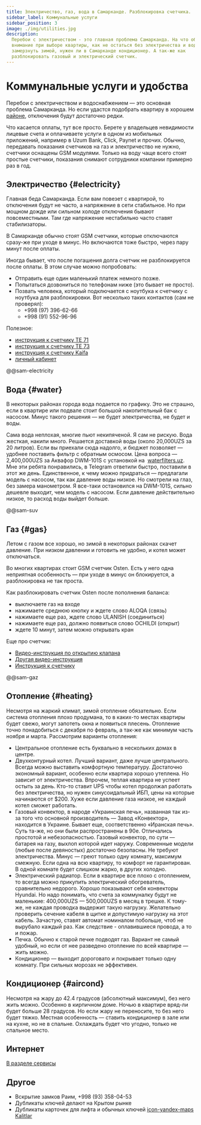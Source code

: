 ```yaml
---
title: Электричество, газ, вода в Самарканде. Разблокировка счетчика.
sidebar_label: Коммунальные услуги
sidebar_position: 3
image: ./img/utilities.jpg
description:
  Перебои с электричеством - это главная проблема Самарканда. На что обратить
  внимание при выборе квартиры, как не остаться без электричества и воды, как не
  замерзнуть зимой, нужен ли в Самарканде кондиционер. А так-же как
  разблокировать газовый и электрический счетчик.
---
```


# Коммунальные услуги и удобства

Перебои с электричеством и водоснабжением — это основная проблема Самарканда. Но
если удастся подобрать квартиру в хорошем [районе](./districts), отключения
будут достаточно редки.

Что касается оплаты, тут все просто. Берете у владельцев невидимости лицевые
счета и оплачиваете услуги в одном из мобильных приложений, например в Uzum
Bank, Click, Paynet и прочих. Обычно, передавать показания счетчиков на газ и
электричество не нужно, счетчики оснащены GSM модулями. Только на воду чаще
всего стоят простые счетчики, показания снимают сотрудники компании примерно раз
в год.

## Электричество {#electricity}

Главная беда Самарканда. Если вам повезет с квартирой, то отключения будут не
часто, а напряжение в сети стабильное. Но при мощном дожде или сильном холоде
отключения бывают повсеместными. Там где напряжение нестабильно часто ставят
стабилизаторы.

В Самарканде обычно стоят GSM счетчики, которые отключаются сразу-же при уходе в
минус. Но включаются тоже быстро, через пару минут после оплаты.

Иногда бывает, что после погашения долга счетчик не разблокируется после оплаты.
В этом случае можно попробовать:

- Отправить еще один маленький платеж немного позже.
- Попытаться дозвониться по телефонам ниже (это бывает не просто).
- Позвать человека, который подключается с ноутбука к счетчику с ноутбука для
  разблокировки. Вот несколько таких контактов (сам не проверял):
  - +998 (97) 396-62-66
  - +998 (91) 552-96-96

Полезное:

- [инструкция к счетчику TE 71](https://tashelectroapparat.uz/wp-content/uploads/2021/05/te71_manual_rus_v2021.1.pdf)
- [инструкция к счетчику TE 73](https://tashelectroapparat.uz/wp-content/uploads/2021/05/te73_manual_rus_v2020.2.pdf)
- [инструкция к счетчику Kaifa](https://het.uz/uploads/0138fd8c-bce2-622e-6a19-0d945d6974d3_media_.pdf)
- [личный кабинет](https://het.uz/ru/pages/view/personal_account)

@@sam-electricity

## Вода {#water}

В некоторых районах города вода подается по графику. Это не страшно, если в
квартире или подвале стоит большой накопительный бак с насосом. Минус такого
решения — не будет электричества, не будет и воды.

Сама вода неплохая, многие пьют некипяченой. Я сам не рискую. Вода жесткая,
накипи много. Решается доставкой воды (около 20,000UZS за 20 литров). Если вы
приехали сюда надолго, и бюджет позволяет — удобнее поставить фильтр с обратным
осмосом. Цена вопроса — 2,400,000UZS за Аквафор DWM-101S с установкой на&nbsp;
[waterfilters.uz](https://waterfilters.uz/). Мне эти ребята понравились, в
Telegram ответили быстро, поставили в этот же день. Единственное, к чему можно
придраться — предлагали модель с насосом, так как давление воды низкое. Но
смотрели на глаз, без замера манометром. Я все-таки остановился на DWM-101S,
сильно дешевле выходит, чем модель с насосом. Если давление действительно
низкое, то расход воды выйдет больше.

@@sam-suv

## Газ {#gas}

Летом с газом все хорошо, но зимой в некоторых районах скачет давление. При
низком давлении и готовить не удобно, и котел может отключаться.

Во многих квартирах стоит GSM счетчик Osten. Есть у него одна неприятная
особенность — при уходе в минус он блокируется, а разблокировка не так проста.

Как разблокировать счетчик Osten после пополнения баланса:

- выключаете газ на входе
- нажимаете среднюю кнопку и ждете слово ALOQA (связь)
- нажимаете еще раз, ждете слово ULANISH (соединиться)
- нажимаете еще раз, должно появиться слово OCHILDI (открыт)
- ждете 10 минут, затем можно открывать кран

Еще про счетчик:

- [Видео-инструкция по открытию клапана](https://www.youtube.com/watch?v=1fug4-f4R8w)
- [Другая видео-инструкция](https://www.youtube.com/watch?v=d1uQILreVWU)
- [Инструкция к счетчику](https://texnopark.uz/page/119)

@@sam-gaz

## Отопление {#heating}

Несмотря на жаркий климат, зимой отопление обязательно. Если система отопления
плохо продумана, то в каких-то местах квартиры будет свежо, могут запотеть окна
и появиться плесень. Отопление точно понадобиться с декабря по февраль, а так-же
как минимум часть ноября и марта. Рассмотрим варианты отопления:

- Центральное отопление есть буквально в нескольких домах в центре.
- Двухконтурный котел. Лучший вариант, даже лучше центрального. Всегда можно
  выставить комфортную температуру. Достаточно экономный вариант, особенно если
  квартира хорошо утеплена. Но зависит от электричества. Впрочем, теплая
  квартира не успеет остыть за день. Кто-то ставит UPS чтобы котел продолжал
  работать без электричества, но нужен синусоидальный ИБП, цены на которые
  начинаются от $200. Хуже если давление газа низкое, не каждый котел сможет
  работать.
- Газовый конвектор, в народе «Украинская печь», названная так из-за того что
  основной производитель — Завод «Конвектор», находится в Украине. Бывает еще,
  соответственно «Иранская печь». Суть та-же, но они были распространены в 90е.
  Отличались простотой и небезопасностью. Газовый конвектор, по сути — батарея
  на газу, выхлоп которой идет наружу. Современные модели (любые после
  девяностых) достаточно безопасны. Не требуют электричества. Минус — греют
  только одну комнату, максимум смежную. Если одна на всю квартиру, то комфорт
  не гарантирован. В одной комнате будет слишком жарко, в других холодно.
- Электрический радиатор. Если в квартире все плохо с отоплением, то всегда
  можно прикупить электрический обогреватель, сравнительно недорого. Хорошо
  показывают себя конвекторы Hyundai. Но надо понимать, что счета за коммуналку
  будут не маленькие: 400,000UZS — 500,000UZS в месяц в трешке. К тому-же, не
  каждая проводка выдержит такую нагрузку. Желательно проверить сечение кабеля в
  щитке и допустимую нагрузку на этот кабель. Зачастую, ставят автомат номиналом
  побольше, чтоб не вырубало каждый раз. Как следствие - оплавившиеся провода, а
  то и пожар.
- Печка. Обычно к старой печке подводят газ. Вариант не самый удобный, но если
  от нее разведено отопление по всей квартире — жить можно.
- Кондиционер — выходит дороговато и покрывает только одну комнату. При сильных
  морозах не эффективен.

## Кондиционер {#aircond}

Несмотря на жару до 42.4 градусов (абсолютный максимум), без него жить можно.
Особенно в кирпичном доме. Ночью в квартире вряд-ли будет больше 28 градусов. Но
если жару не переносите, то без него будет тяжко. Местная особенность — ставить
кондиционер в зале или на кухне, но не в спальне. Охлаждать будет что угодно,
только не спальное место.

## Интернет

[В разделе сервисы](../services/communication)

## Другое

- Вскрытие замков Раим, +998 (93) 358-04-53
- Дубликаты ключей делают на Крытом рынке
- Дубликаты карточек для лифта и обычных ключей
  [icon-yandex-maps Kalitlar](https://yandex.uz/maps/org/235773450489/)
